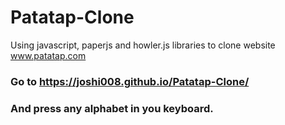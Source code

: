 # Patatap-Clone
Using javascript, paperjs and howler.js libraries to clone website www.patatap.com

### Go to https://joshi008.github.io/Patatap-Clone/
### And press any alphabet in you keyboard.
